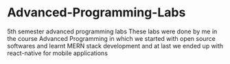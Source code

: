 # Advanced-Programming-Labs
5th semester advanced programming labs
These labs were done by me in the course Advanced Programming in which we started with open source softwares and learnt MERN stack development and at last we ended up with react-native for mobile applications
